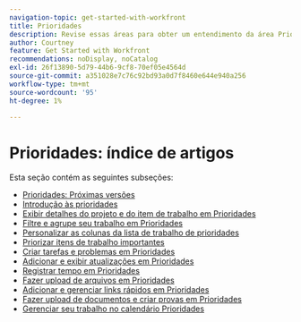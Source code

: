 ```yaml
---
navigation-topic: get-started-with-workfront
title: Prioridades
description: Revise essas áreas para obter um entendimento da área Prioridades no Adobe Workfront.
author: Courtney
feature: Get Started with Workfront
recommendations: noDisplay, noCatalog
exl-id: 26f13890-5d79-44b6-9cf8-70ef05e4564d
source-git-commit: a351028e7c76c92bd93a0d7f8460e644e940a256
workflow-type: tm+mt
source-wordcount: '95'
ht-degree: 1%

---
```


# Prioridades: índice de artigos

Esta seção contém as seguintes subseções:

* [Prioridades: Próximas versões](/help/quicksilver/workfront-basics/priorities/priorities-upcoming-releases.md)
* [Introdução às prioridades](/help/quicksilver/workfront-basics/priorities/get-started-with-priorities.md)
* [Exibir detalhes do projeto e do item de trabalho em Prioridades](/help/quicksilver/workfront-basics/priorities/view-task-project-details.md)
* [Filtre e agrupe seu trabalho em Prioridades](/help/quicksilver/workfront-basics/priorities/filter-group-work-priorities.md)
* [Personalizar as colunas da lista de trabalho de prioridades](/help/quicksilver/workfront-basics/priorities/customize-worklist-columns.md)
* [Priorizar itens de trabalho importantes](/help/quicksilver/workfront-basics/priorities/prioritize-work-items.md)
* [Criar tarefas e problemas em Prioridades](/help/quicksilver/workfront-basics/priorities/create-task-issue-priorities.md)
* [Adicionar e exibir atualizações em Prioridades](/help/quicksilver/workfront-basics/priorities/add-view-updates-priorities.md)
* [Registrar tempo em Prioridades](/help/quicksilver/workfront-basics/priorities/log-time-priorities.md)
* [Fazer upload de arquivos em Prioridades](/help/quicksilver/workfront-basics/priorities/upload-files-in-priorities.md)
* [Adicionar e gerenciar links rápidos em Prioridades](/help/quicksilver/workfront-basics/priorities/quick-links-priorities.md)
  <!--* [Catch up on work in Priorities](/help/quicksilver/workfront-basics/priorities/catch-me-up.md)-->
* [Fazer upload de documentos e criar provas em Prioridades](/help/quicksilver/workfront-basics/priorities/documents-and-proofs-priorities.md)
* [Gerenciar seu trabalho no calendário Prioridades](/help/quicksilver/workfront-basics/priorities/calendar-priorities.md)